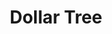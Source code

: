 ---
title: "Dollar Tree"
url: /arlington-heights/dollar-tree-west-rand-road/
shop: variety store
---